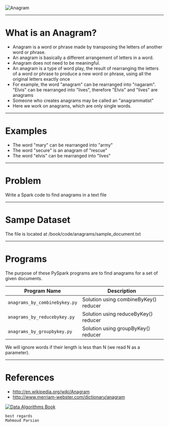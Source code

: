 ![Anagram](~/images/anagram.png)

----

What is an Anagram?
===================
* Anagram is a word or phrase made by transposing the letters 
of another word or phrase.  
* An anagram is basically a different arrangement of letters in a word. 
* Anagram does not need to be meaningful.
* An anagram is a type of word play, the result of rearranging 
the letters of a word or phrase to produce a new word or phrase, 
using all the original letters exactly once
* For example, the word "anagram" can be rearranged into "nagaram". 
"Elvis" can be rearranged into "lives", therefore "Elvis" and "lives"
are anagrams
* Someone who creates anagrams may be called an "anagrammatist"
* Here we work on anagrams, which are only single words. 

----

Examples
======== 
* The word "mary" can be rearranged into "army"
* The word "secure" is an anagram of "rescue"
* The word "elvis" can be rearranged into "lives"

-----

Problem
=======
Write a Spark code to find anagrams in a text file

-------

Sampe Dataset
=============
The file is located at /book/code/anagrams/sample_document.txt

-------


Programs
========
The purpose of these PySpark programs are to find anagrams 
for a set of given  documents.

| Program Name                       | Description                             |
|------------------------------------|-----------------------------------------|
| ````anagrams_by_combinebykey.py````|  Solution using combineByKey() reducer  |
| ````anagrams_by_reducebykey.py```` |  Solution using reduceByKey() reducer   |
| ````anagrams_by_groupbykey.py````  |  Solution using groupByKey() reducer    |


We will ignore words if their length is less than N (we read N as a parameter).

------

References  
==========
* http://en.wikipedia.org/wiki/Anagram
* http://www.merriam-webster.com/dictionary/anagram


[![Data Algorithms Book](https://github.com/mahmoudparsian/data-algorithms-book/blob/master/misc/data_algorithms_image.jpg)](http://shop.oreilly.com/product/0636920033950.do) 

````
best regards
Mahmoud Parsian
````


